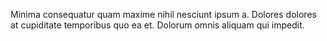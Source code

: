 Minima consequatur quam maxime nihil nesciunt ipsum a. Dolores dolores at cupiditate temporibus quo ea et. Dolorum omnis aliquam qui impedit.